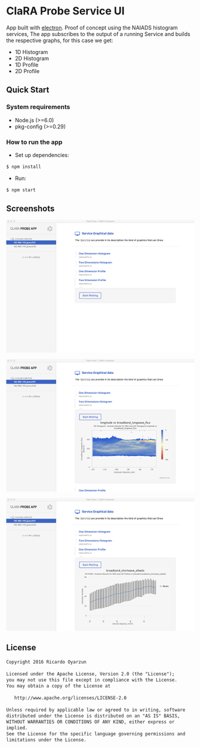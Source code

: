 # ClaRA Probe Service UI

App built with [electron](http://electron.atom.io/). Proof of concept using the
NAIADS histogram services, The app subscribes to the output of a running Service
and builds the respective graphs, for this case we get:

- 1D Histogram
- 2D Histogram
- 1D Profile
- 2D Profile


## Quick Start

### System requirements

- Node.js (>=6.0)
- pkg-config (>=0.29)


### How to run the app

- Set up dependencies:

```sh
$ npm install
```
- Run:

```sh
$ npm start
```

## Screenshots

![Screenshot 1](https://raw.githubusercontent.com/royarzun/clara-electron/dev/assets/screenshots/1.png)

![Screenshot 2](https://raw.githubusercontent.com/royarzun/clara-electron/dev/assets/screenshots/2.png)

![Screenshot 3](https://raw.githubusercontent.com/royarzun/clara-electron/dev/assets/screenshots/3.png)

## License

    Copyright 2016 Ricardo Oyarzun

    Licensed under the Apache License, Version 2.0 (the "License");
    you may not use this file except in compliance with the License.
    You may obtain a copy of the License at

       http://www.apache.org/licenses/LICENSE-2.0

    Unless required by applicable law or agreed to in writing, software
    distributed under the License is distributed on an "AS IS" BASIS,
    WITHOUT WARRANTIES OR CONDITIONS OF ANY KIND, either express or implied.
    See the License for the specific language governing permissions and
    limitations under the License.
